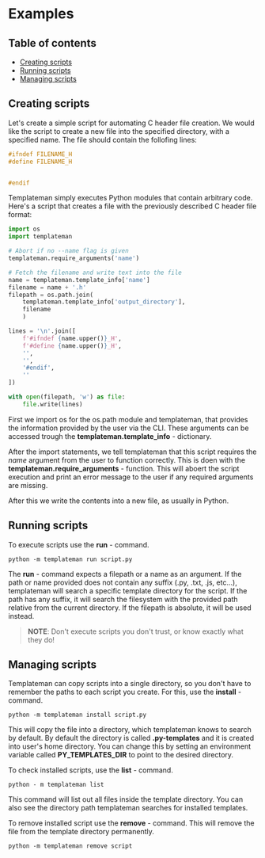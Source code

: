 # Examples

## Table of contents

  - [Creating scripts](#creating-scripts)
  - [Running scripts](#running-scripts)
  - [Managing scripts](#managing-scripts)


## Creating scripts

Let's create a simple script for automating C header file creation. We would like the script to create a new file into the specified directory, with a specified name. The file should contain the follofing lines:

```c
#ifndef FILENAME_H
#define FILENAME_H


#endif
```

Templateman simply executes Python modules that contain arbitrary code. Here's a script that creates a file with the previously described C header file format:

```python
import os
import templateman

# Abort if no --name flag is given
templateman.require_arguments('name')

# Fetch the filename and write text into the file
name = templateman.template_info['name']
filename = name + '.h'
filepath = os.path.join(
    templateman.template_info['output_directory'],
    filename
    )

lines = '\n'.join([
    f'#ifndef {name.upper()}_H',
    f'#define {name.upper()}_H',
    '',
    '',
    '#endif',
    ''
])

with open(filepath, 'w') as file:
    file.write(lines)

```

First we import os for the os.path module and templateman, that provides the information provided by the user via the CLI. These arguments can be accessed trough the **templateman.template_info** - dictionary.

After the import statements, we tell templateman that this script requires the *name* argument from the user to function correctly. This is doen with the **templateman.require_arguments** - function. This will aboert the script execution and print an error message to the user if any required arguments are missing.

After this we write the contents into a new file, as usually in Python.


## Running scripts

To execute scripts use the **run** - command.

    python -m templateman run script.py

The **run** - command expects a filepath or a name as an argument. If the path or name provided does not contain any suffix (.py, .txt, .js, etc...), templateman will search a specific template directory for the script. If the path has any suffix, it will search the filesystem with the provided path relative from the current directory. If the filepath is absolute, it will be used instead.


> **NOTE**: Don't execute scripts you don't trust, or know exactly what they do!


## Managing scripts

Templateman can copy scripts into a single directory, so you don't have to remember the paths to each script you create. For this, use the **install** - command.

    python -m templateman install script.py

This will copy the file into a directory, which templateman knows to search by default. By default the directory is called **.py-templates** and it is created into user's home directory. You can change this by setting an environment variable called **PY_TEMPLATES_DIR** to point to the desired directory.

To check installed scripts, use the **list** - command.

    python - m templateman list

This command will list out all files inside the template directory. You can also see the directory path templateman searches for installed templates.

To remove installed script use the **remove** - command. This will remove the file from the template directory permanently.

    python -m templateman remove script

